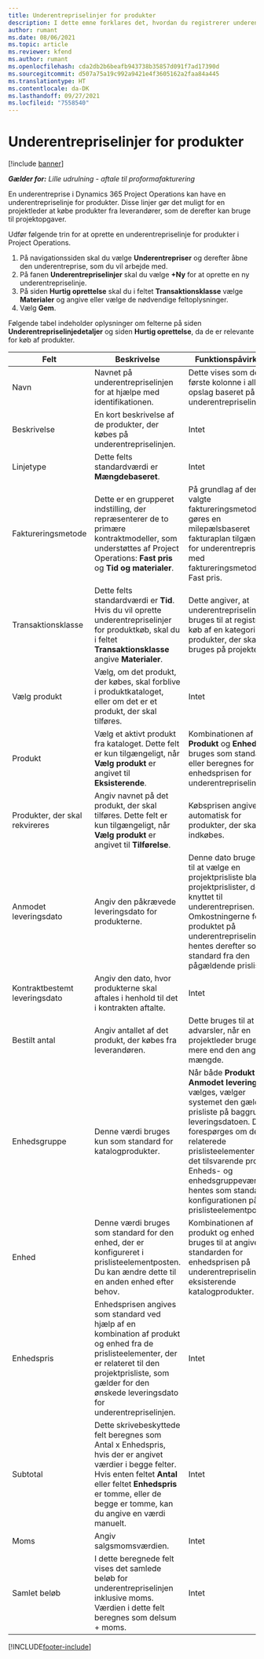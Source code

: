 ```yaml
---
title: Underentrepriselinjer for produkter
description: I dette emne forklares det, hvordan du registrerer underentrepriselinjer for produkter og bruger de forskellige felter til at registrere produktkøb fra leverandører.
author: rumant
ms.date: 08/06/2021
ms.topic: article
ms.reviewer: kfend
ms.author: rumant
ms.openlocfilehash: cda2db2b6beafb943738b35857d091f7ad17390d
ms.sourcegitcommit: d507a75a19c992a9421e4f3605162a2faa84a445
ms.translationtype: HT
ms.contentlocale: da-DK
ms.lasthandoff: 09/27/2021
ms.locfileid: "7558540"
---
```

# <a name="subcontract-lines-for-products"></a>Underentrepriselinjer for produkter

[!include [banner](../../includes/dataverse-preview.md)]

_**Gælder for:** Lille udrulning - aftale til proformafakturering_

En underentreprise i Dynamics 365 Project Operations kan have en underentrepriselinje for produkter. Disse linjer gør det muligt for en projektleder at købe produkter fra leverandører, som de derefter kan bruge til projektopgaver.

Udfør følgende trin for at oprette en underentrepriselinje for produkter i Project Operations.

1. På navigationssiden skal du vælge **Underentrepriser** og derefter åbne den underentreprise, som du vil arbejde med. 
2. På fanen **Underentrepriselinjer** skal du vælge **+Ny** for at oprette en ny underentrepriselinje.
3. På siden **Hurtig oprettelse** skal du i feltet **Transaktionsklasse** vælge **Materialer** og angive eller vælge de nødvendige feltoplysninger. 
4. Vælg **Gem**.

Følgende tabel indeholder oplysninger om felterne på siden **Underentrepriselinjedetaljer** og siden **Hurtig oprettelse**, da de er relevante for køb af produkter.

| Felt | Beskrivelse | Funktionspåvirkning|
| ----- | ----------- | ----------- |
| Navn | Navnet på underentrepriselinjen for at hjælpe med identifikationen. |Dette vises som den første kolonne i alle opslag baseret på underentrepriselinjer.
| Beskrivelse | En kort beskrivelse af de produkter, der købes på underentrepriselinjen. | Intet |
| Linjetype | Dette felts standardværdi er **Mængdebaseret**. |Intet |
| Faktureringsmetode | Dette er en grupperet indstilling, der repræsenterer de to primære kontraktmodeller, som understøttes af Project Operations: **Fast pris** og **Tid og materialer**. | På grundlag af den valgte faktureringsmetode gøres en milepælsbaseret fakturaplan tilgængelig for underentrepriselinjer med faktureringsmetoden Fast pris. |
| Transaktionsklasse |Dette felts standardværdi er **Tid**. Hvis du vil oprette underentrepriselinjer for produktkøb, skal du i feltet **Transaktionsklasse** angive **Materialer**.  | Dette angiver, at underentrepriselinjen bruges til at registrere køb af en kategori af produkter, der skal bruges på projekter. |
| Vælg produkt | Vælg, om det produkt, der købes, skal forblive i produktkataloget, eller om det er et produkt, der skal tilføres. |Intet |
| Produkt | Vælg et aktivt produkt fra kataloget. Dette felt er kun tilgængeligt, når **Vælg produkt** er angivet til **Eksisterende**. |Kombinationen af **Produkt** og **Enhed** bruges som standarden eller beregnes for enhedsprisen for underentrepriselinjen.
| Produkter, der skal rekvireres | Angiv navnet på det produkt, der skal tilføres. Dette felt er kun tilgængeligt, når **Vælg produkt** er angivet til **Tilførelse**.  |Købsprisen angives ikke automatisk for produkter, der skal indkøbes.|
| Anmodet leveringsdato | Angiv den påkrævede leveringsdato for produkterne.| Denne dato bruges også til at vælge en projektprisliste blandt de projektprislister, der er knyttet til underentreprisen. Omkostningerne for produktet på underentrepriselinjen hentes derefter som standard fra den pågældende prisliste. |
| Kontraktbestemt leveringsdato | Angiv den dato, hvor produkterne skal aftales i henhold til det i kontrakten aftalte.  |Intet|
| Bestilt antal | Angiv antallet af det produkt, der købes fra leverandøren.| Dette bruges til at vise advarsler, når en projektleder bruger mere end den angivne mængde.|
| Enhedsgruppe | Denne værdi bruges kun som standard for katalogprodukter. |Når både **Produkt** og **Anmodet leveringsdato** vælges, vælger systemet den gældende prisliste på baggrund af leveringsdatoen. Der forespørges om de relaterede prislisteelementer for det tilsvarende produkt. Enheds- og enhedsgruppeværdierne hentes som standard fra konfigurationen på prislisteelementposten. |
| Enhed | Denne værdi bruges som standard for den enhed, der er konfigureret i prislisteelementposten. Du kan ændre dette til en anden enhed efter behov.| Kombinationen af produkt og enhed bruges til at angive standarden for enhedsprisen på underentrepriselinjen for eksisterende katalogprodukter. |
| Enhedspris | Enhedsprisen angives som standard ved hjælp af en kombination af produkt og enhed fra de prislisteelementer, der er relateret til den projektprisliste, som gælder for den ønskede leveringsdato for underentrepriselinjen.  |Intet |
| Subtotal | Dette skrivebeskyttede felt beregnes som Antal x Enhedspris, hvis der er angivet værdier i begge felter. Hvis enten feltet **Antal** eller feltet **Enhedspris** er tomme, eller de begge er tomme, kan du angive en værdi manuelt.  |Intet |
| Moms | Angiv salgsmomsværdien. |Intet |
| Samlet beløb | I dette beregnede felt vises det samlede beløb for underentrepriselinjen inklusive moms. Værdien i dette felt beregnes som delsum + moms. |Intet |


[!INCLUDE[footer-include](../../includes/footer-banner.md)]
